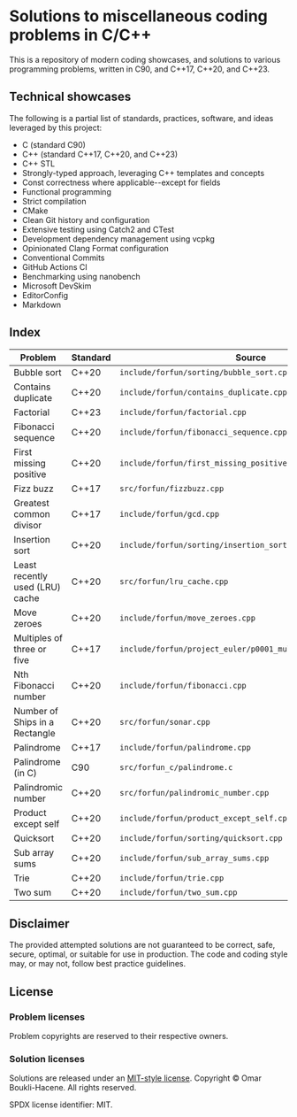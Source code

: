 # Solutions to miscellaneous coding problems in C/C++

This is a repository of modern coding showcases, and solutions to various
programming problems, written in C90, and C++17, C++20, and C++23.

## Technical showcases

The following is a partial list of standards, practices, software,
and ideas leveraged by this project:

- C (standard C90)
- C++ (standard C++17, C++20, and C++23)
- C++ STL
- Strongly-typed approach, leveraging C++ templates and concepts
- Const correctness where applicable--except for fields
- Functional programming
- Strict compilation
- CMake
- Clean Git history and configuration
- Extensive testing using Catch2 and CTest
- Development dependency management using vcpkg
- Opinionated Clang Format configuration
- Conventional Commits
- GitHub Actions CI
- Benchmarking using nanobench
- Microsoft DevSkim
- EditorConfig
- Markdown

## Index

| Problem                         | Standard | Source                                                       |
| ---                             | ---      | ---                                                          |
| Bubble sort                     | C++20    | `include/forfun/sorting/bubble_sort.cpp`                     |
| Contains duplicate              | C++20    | `include/forfun/contains_duplicate.cpp`                      |
| Factorial                       | C++23    | `include/forfun/factorial.cpp`                               |
| Fibonacci sequence              | C++20    | `include/forfun/fibonacci_sequence.cpp`                      |
| First missing positive          | C++20    | `include/forfun/first_missing_positive.cpp`                  |
| Fizz buzz                       | C++17    | `src/forfun/fizzbuzz.cpp`                                    |
| Greatest common divisor         | C++17    | `include/forfun/gcd.cpp`                                     |
| Insertion sort                  | C++20    | `include/forfun/sorting/insertion_sort.cpp`                  |
| Least recently used (LRU) cache | C++20    | `src/forfun/lru_cache.cpp`                                   |
| Move zeroes                     | C++20    | `include/forfun/move_zeroes.cpp`                             |
| Multiples of three or five      | C++17    | `include/forfun/project_euler/p0001_multiples_of_3_or_5.cpp` |
| Nth Fibonacci number            | C++20    | `include/forfun/fibonacci.cpp`                               |
| Number of Ships in a Rectangle  | C++20    | `src/forfun/sonar.cpp`                                       |
| Palindrome                      | C++17    | `include/forfun/palindrome.cpp`                              |
| Palindrome (in C)               | C90      | `src/forfun_c/palindrome.c`                                  |
| Palindromic number              | C++20    | `src/forfun/palindromic_number.cpp`                          |
| Product except self             | C++20    | `include/forfun/product_except_self.cpp`                     |
| Quicksort                       | C++20    | `include/forfun/sorting/quicksort.cpp`                       |
| Sub array sums                  | C++20    | `include/forfun/sub_array_sums.cpp`                          |
| Trie                            | C++20    | `include/forfun/trie.cpp`                                    |
| Two sum                         | C++20    | `include/forfun/two_sum.cpp`                                 |

## Disclaimer

The provided attempted solutions are not guaranteed to be correct, safe,
secure, optimal, or suitable for use in production. The code and coding style
may, or may not, follow best practice guidelines.

## License

### Problem licenses

Problem copyrights are reserved to their respective owners.

### Solution licenses

Solutions are released under an [MIT-style license](LICENSE).
Copyright © Omar Boukli-Hacene. All rights reserved.

SPDX license identifier: MIT.
